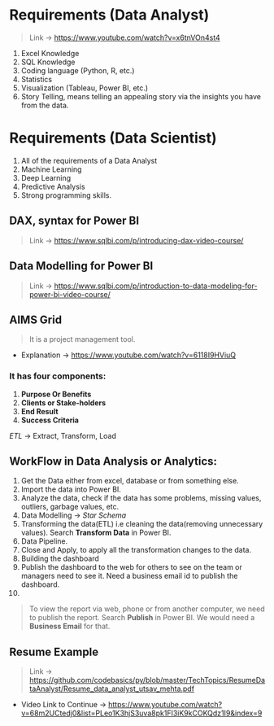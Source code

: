 # Requirements (Data Analyst)

> Link -> https://www.youtube.com/watch?v=x6tnVOn4st4

1) Excel Knowledge
2) SQL Knowledge
3) Coding language (Python, R, etc.)
4) Statistics
5) Visualization (Tableau, Power BI, etc.)
7) Story Telling, means telling an appealing story via the insights you have from the data.


# Requirements (Data Scientist)

1) All of the requirements of a Data Analyst
2) Machine Learning
3) Deep Learning
4) Predictive Analysis
5) Strong programming skills.


## DAX, syntax for Power BI

> Link -> https://www.sqlbi.com/p/introducing-dax-video-course/

## Data Modelling for Power BI

> Link -> https://www.sqlbi.com/p/introduction-to-data-modeling-for-power-bi-video-course/


## AIMS Grid

> It is a project management tool.

* Explanation -> https://www.youtube.com/watch?v=6118I9HViuQ

### It has four components:

1) **Purpose Or Benefits**
2) **Clients or Stake-holders**
3) **End Result**
4) **Success Criteria**


*ETL* -> Extract, Transform, Load

## WorkFlow in Data Analysis or Analytics:

1) Get the Data either from excel, database or from something else.
2) Import the data into Power BI.
3) Analyze the data, check if the data has some problems, missing values, outliers, garbage values, etc.
4) Data Modelling -> *Star Schema*
5) Transforming the data(ETL) i.e cleaning the data(removing unnecessary values). Search **Transform Data** in Power BI.
6) Data Pipeline.
7) Close and Apply, to apply all the transformation changes to the data.
8) Building the dashboard
9) Publish the dashboard to the web for others to see on the team or managers need to see it. Need a business email id to publish the dashboard.
10) 


> To view the report via web, phone or from another computer, we need to publish the report. Search **Publish** in Power BI. We would need a **Business Email** for that.


## Resume Example

> Link -> https://github.com/codebasics/py/blob/master/TechTopics/ResumeDataAnalyst/Resume_data_analyst_utsav_mehta.pdf



* Video Link to Continue -> https://www.youtube.com/watch?v=68m2UCtedj0&list=PLeo1K3hjS3uva8pk1FI3iK9kCOKQdz1I9&index=9


